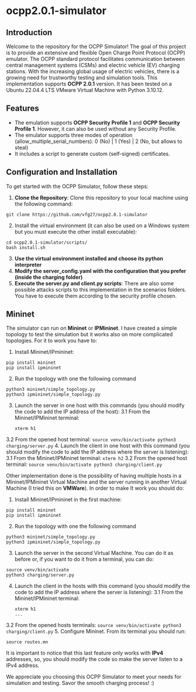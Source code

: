 # ocpp2.0.1-simulator
## Introduction
Welcome to the repository for the OCPP Simulator! The goal of this project is to provide an extensive and flexible Open Charge Point Protocol (OCPP) emulator. The OCPP standard protocol facilitates communication between central management systems (CSMs) and electric vehicle (EV) charging stations. With the increasing global usage of electric vehicles, there is a growing need for trustworthy testing and simulation tools. This implementation supports **OCPP 2.0.1** version. It has been tested on a Ubuntu 22.04.4 LTS VMware Virtual Machine with Python 3.10.12. 
## Features
* The emulation supports **OCPP Security Profile 1** and **OCPP Security Profile 1**. However, it can also be used without any Security Profile.
* The emulator supports three modes of operation (allow_multiple_serial_numbers): 0 (No) | 1 (Yes) | 2 (No, but allows to steal)
* It includes a script to generate custom (self-signed) certificates.
## Configuration and Installation
To get started with the OCPP Simulator, follow these steps:
1. **Clone the Repository**: Clone this repository to your local machine using the following command:
```
git clone https://github.com/vfg27/ocpp2.0.1-simulator
```
2. Install the virtual environment (it can also be used on a Windows system but you must execute the other install executable):
```
cd ocpp2.0.1-simulator/scripts/
bash install.sh
```
3. **Use the virtual environment installed and choose its python interpreter**
4. **Modify the server_config.yaml with the configuration that you prefer (inside the charging folder)**
5. **Execute the server.py and client.py scripts**: There are also some possible attacks scripts to this implementation in the scenarios folders. You have to execute them according to the security profile chosen.

## Mininet

The simulator can run on **Mininet** or **IPMininet**. I have created a simple topology to test the simulation but it works also on more complicated topologies. For it to work you have to:
1. Install Mininet/IPmininet:
```
pip install mininet
pip install ipmininet
```
2. Run the topology with one the following command
```
python3 mininet/simple_topology.py
python3 ipmininet/simple_topology.py
```

3. Launch the server in one host with this commands (you should modify the code to add the IP address of the host):
   3.1 From the Mininet/IPMininet terminal:
    ```
    xterm h1
    ```
  3.2 From the opened host terminal:
    ```
    source venv/bin/activate
    python3 charging/server.py
    ```
4. Launch the client in one host with this  command (you should modify the code to add the IP address where the server is listening):
   3.1 From the Mininet/IPMininet terminal:
    ```
    xterm h2
    ```
  3.2 From the opened host terminal:
    ```
    source venv/bin/activate
    python3 charging/client.py
    ```

Other implementation done is the possibility of having multiple hosts in a Mininet/IPMininet Virtual Machine and the server running in another Virtual Machine (I tried this on **VMWare**).  In order to make It work you should do:

1. Install Mininet/IPmininet in the first machine:
```
pip install mininet
pip install ipmininet
```
2. Run the topology with one the following command
```
python3 mininet/simple_topology.py
python3 ipmininet/simple_topology.py
```

3. Launch the server in the second Virtual Machine. You can do it as before or, if you want to do it from a terminal, you can do:
```
source venv/bin/activate
python3 charging/server.py
```
4. Launch the client in the hosts with this  command (you should modify the code to add the IP address where the server is listening):
   3.1 From the Mininet/IPMininet terminal:
    ```
    xterm h1
    ...
    ```
  3.2 From the opened hosts terminals:
    ```
    source venv/bin/activate
    python3 charging/client.py
    ```
5. Configure Mininet. From its terminal you should run:
```
source routes.mn
```

It is important to notice that this last feature only works with **IPv4** addresses, so, you should modify the code so make the server listen to a IPv4 address.

We appreciate you choosing this OCPP Simulator to meet your needs for simulation and testing. Savor the smooth charging process! :)
